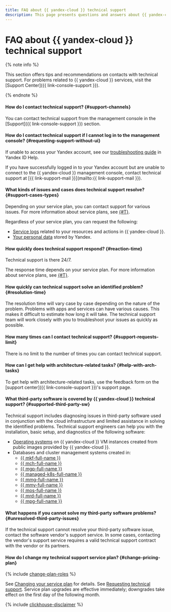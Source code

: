 ```yaml
---
title: FAQ about {{ yandex-cloud }} technical support
description: This page presents questions and answers about {{ yandex-cloud }} support.
---
```


# FAQ about {{ yandex-cloud }} technical support

{% note info %}

This section offers tips and recommendations on contacts with technical support. For problems related to {{ yandex-cloud }} services, visit the [Support Center]({{ link-console-support }}).

{% endnote %}

#### How do I contact technical support? {#support-channels}

You can contact technical support from the management console in the [Support]({{ link-console-support }}) section.

#### How do I contact technical support if I cannot log in to the management console? {#requesting-support-without-ui}

If unable to access your Yandex account, see our [troubleshooting guide](https://yandex.com/support/passport/troubleshooting/problems.html) in Yandex ID Help.

If you have successfully logged in to your Yandex account but are unable to connect to the {{ yandex-cloud }} management console, contact technical support at [{{ link-support-mail }}](mailto:{{ link-support-mail }}).

#### What kinds of issues and cases does technical support resolve? {#support-cases-types}

Depending on your service plan, you can contact support for various issues. For more information about service plans, see [{#T}](overview.md).

Regardless of your service plan, you can request the following:

* [Service logs](request.md#logs) related to your resources and actions in {{ yandex-cloud }}.
* [Your personal data](request.md#personal) stored by Yandex.

#### How quickly does technical support respond? {#reaction-time}

Technical support is there 24/7.

The response time depends on your service plan. For more information about service plans, see [{#T}](overview.md).

#### How quickly can technical support solve an identified problem? {#resolution-time}

The resolution time will vary case by case depending on the nature of the problem. Problems with apps and services can have various causes. This makes it difficult to estimate how long it will take. The technical support team will work closely with you to troubleshoot your issues as quickly as possible.

#### How many times can I contact technical support? {#support-requests-limit}

There is no limit to the number of times you can contact technical support.

#### How can I get help with architecture-related tasks? {#help-with-arch-tasks}

To get help with architecture-related tasks, use the feedback form on the [support center]({{ link-console-support }})'s support page.

#### What third-party software is covered by {{ yandex-cloud }} technical support? {#supported-third-party-sw}


Technical support includes diagnosing issues in third-party software used in conjunction with the cloud infrastructure and limited assistance in solving the identified problems. Technical support engineers can help you with the installation, basic setup, and diagnostics of the following software:

- [Operating systems](https://yandex.cloud/en/marketplace?categories=os) on {{ yandex-cloud }} VM instances created from public images provided by {{ yandex-cloud }}.
- Databases and cluster management systems created in:
    - [{{ mkf-full-name }}](../managed-kafka/index.yaml)
    - [{{ mch-full-name }}](../managed-clickhouse/index.yaml)
    - [{{ mgp-full-name }}](../managed-greenplum/index.yaml)
    - [{{ managed-k8s-full-name }}](../managed-kubernetes/index.yaml)
    - [{{ mmg-full-name }}](../managed-mongodb/index.yaml)
    - [{{ mmy-full-name }}](../managed-mysql/index.yaml)
    - [{{ mos-full-name }}](../managed-opensearch/index.yaml)
    - [{{ mrd-full-name }}](../managed-redis/index.yaml)
    - [{{ mpg-full-name }}](../managed-postgresql/index.yaml)



#### What happens if you cannot solve my third-party software problems? {#unresolved-third-party-issues}

If the technical support cannot resolve your third-party software issue, contact the software vendor's support service. In some cases, contacting the vendor's support service requires a valid technical support contract with the vendor or its partners.

#### How do I change my technical support service plan? {#change-pricing-plan}

{% include [change-plan-roles](../_includes/support/pricing-roles.md) %}

See [Changing your service plan](support-center.md#change-pricing) for details.
See [Requesting technical support](overview.md). Service plan upgrades are effective immediately; downgrades take effect on the first day of the following month.

{% include [clickhouse-disclaimer](../_includes/clickhouse-disclaimer.md) %}